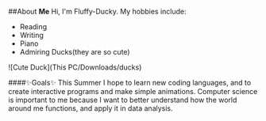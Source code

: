 ##About **Me**
Hi, I'm Fluffy-Ducky. My hobbies include:
- Reading
- Writing
- Piano
- Admiring Ducks(they are so cute)

![Cute Duck](This PC/Downloads/ducks)

####:sparkles:Goals:sparkles:
This Summer I hope to learn new coding languages, and to create interactive programs and make simple animations.
Computer science is important to me because I want to better understand how the world around me functions, and apply it in data analysis.
